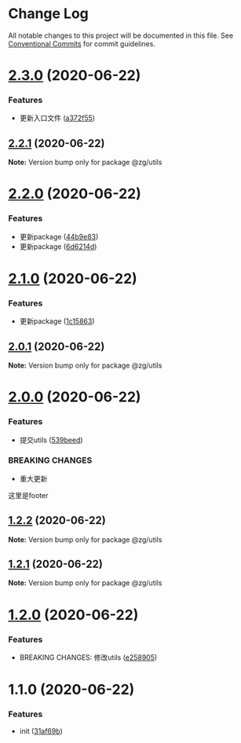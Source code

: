 # Change Log

All notable changes to this project will be documented in this file.
See [Conventional Commits](https://conventionalcommits.org) for commit guidelines.

# [2.3.0](https://github.com/KingGanZeng/learn-lerna/compare/@zg/utils@2.2.1...@zg/utils@2.3.0) (2020-06-22)


### Features

* 更新入口文件 ([a372f55](https://github.com/KingGanZeng/learn-lerna/commit/a372f551f250dbc790cbbab8405e9e259fe4d53d))





## [2.2.1](https://github.com/KingGanZeng/learn-lerna/compare/@zg/utils@2.2.0...@zg/utils@2.2.1) (2020-06-22)

**Note:** Version bump only for package @zg/utils





# [2.2.0](https://github.com/KingGanZeng/learn-lerna/compare/@zg/utils@2.1.0...@zg/utils@2.2.0) (2020-06-22)


### Features

* 更新package ([44b9e83](https://github.com/KingGanZeng/learn-lerna/commit/44b9e83e0cba05b1948b35911e1a16c4b0706fee))
* 更新package ([6d6214d](https://github.com/KingGanZeng/learn-lerna/commit/6d6214d585554eed4416986dc471f113ad69de13))





# [2.1.0](https://github.com/KingGanZeng/learn-lerna/compare/@zg/utils@2.0.1...@zg/utils@2.1.0) (2020-06-22)


### Features

* 更新package ([1c15863](https://github.com/KingGanZeng/learn-lerna/commit/1c15863bd8f0ecc447506a4f8ba63d93e1517139))





## [2.0.1](https://github.com/KingGanZeng/learn-lerna/compare/@zg/utils@2.0.0...@zg/utils@2.0.1) (2020-06-22)

**Note:** Version bump only for package @zg/utils





# [2.0.0](https://github.com/KingGanZeng/learn-lerna/compare/@zg/utils@1.2.2...@zg/utils@2.0.0) (2020-06-22)


### Features

* 提交utils ([539beed](https://github.com/KingGanZeng/learn-lerna/commit/539beed25c11d3c3b4d8c97fb4b9aca9f19d4656))


### BREAKING CHANGES

* 重大更新

这里是footer





## [1.2.2](https://github.com/KingGanZeng/learn-lerna/compare/@zg/utils@1.2.1...@zg/utils@1.2.2) (2020-06-22)

**Note:** Version bump only for package @zg/utils





## [1.2.1](https://github.com/KingGanZeng/learn-lerna/compare/@zg/utils@1.2.0...@zg/utils@1.2.1) (2020-06-22)

**Note:** Version bump only for package @zg/utils





# [1.2.0](https://github.com/KingGanZeng/learn-lerna/compare/@zg/utils@1.1.0...@zg/utils@1.2.0) (2020-06-22)


### Features

* BREAKING CHANGES: 修改utils ([e258905](https://github.com/KingGanZeng/learn-lerna/commit/e25890540a37dd1b7eae09244d73c0fe9ad42dfb))





# 1.1.0 (2020-06-22)


### Features

* init ([31af69b](https://github.com/KingGanZeng/learn-lerna/commit/31af69b3efd65b460f761db560d49c55388fc10a))
